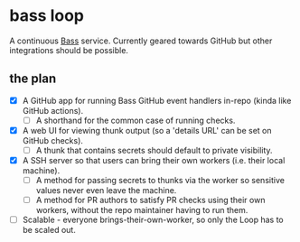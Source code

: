 # bass loop

A continuous [Bass](https://github.com/vito) service. Currently geared towards GitHub but other integrations should be possible.

## the plan

* [x] A GitHub app for running Bass GitHub event handlers in-repo (kinda like GitHub actions).
    * [ ] A shorthand for the common case of running checks.
* [x] A web UI for viewing thunk output (so a 'details URL' can be set on GitHub checks).
    * [ ] A thunk that contains secrets should default to private visibility.
* [x] A SSH server so that users can bring their own workers (i.e. their local machine).
    * [ ] A method for passing secrets to thunks via the worker so sensitive values never even leave the machine.
    * [ ] A method for PR authors to satisfy PR checks using their own workers, without the repo maintainer having to run them.
* [ ] Scalable - everyone brings-their-own-worker, so only the Loop has to be scaled out.
